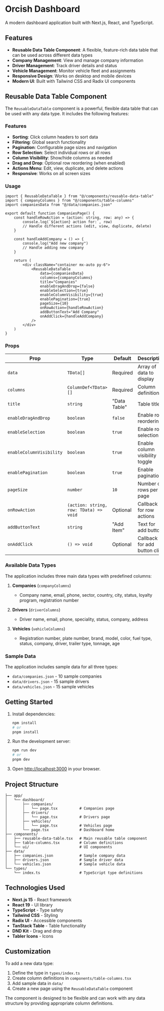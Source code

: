 # Orcish Dashboard

A modern dashboard application built with Next.js, React, and TypeScript.

## Features

- **Reusable Data Table Component**: A flexible, feature-rich data table that can be used across different data types
- **Company Management**: View and manage company information
- **Driver Management**: Track driver details and status
- **Vehicle Management**: Monitor vehicle fleet and assignments
- **Responsive Design**: Works on desktop and mobile devices
- **Modern UI**: Built with Tailwind CSS and Radix UI components

## Reusable Data Table Component

The `ReusableDataTable` component is a powerful, flexible data table that can be used with any data type. It includes the following features:

### Features

- **Sorting**: Click column headers to sort data
- **Filtering**: Global search functionality
- **Pagination**: Configurable page sizes and navigation
- **Row Selection**: Select individual rows or all rows
- **Column Visibility**: Show/hide columns as needed
- **Drag and Drop**: Optional row reordering (when enabled)
- **Actions Menu**: Edit, view, duplicate, and delete actions
- **Responsive**: Works on all screen sizes

### Usage

```tsx
import { ReusableDataTable } from "@/components/reusable-data-table"
import { companyColumns } from "@/components/table-columns"
import companiesData from "@/data/companies.json"

export default function CompaniesPage() {
    const handleRowAction = (action: string, row: any) => {
        console.log(`${action} action for:`, row)
        // Handle different actions (edit, view, duplicate, delete)
    }

    const handleAddCompany = () => {
        console.log("Add new company")
        // Handle adding new company
    }

    return (
        <div className="container mx-auto py-6">
            <ReusableDataTable
                data={companiesData}
                columns={companyColumns}
                title="Companies"
                enableDragAndDrop={false}
                enableSelection={true}
                enableColumnVisibility={true}
                enablePagination={true}
                pageSize={10}
                onRowAction={handleRowAction}
                addButtonText="Add Company"
                onAddClick={handleAddCompany}
            />
        </div>
    )
}
```

### Props

| Prop | Type | Default | Description |
|------|------|---------|-------------|
| `data` | `TData[]` | Required | Array of data to display |
| `columns` | `ColumnDef<TData>[]` | Required | Column definitions |
| `title` | `string` | "Data Table" | Table title |
| `enableDragAndDrop` | `boolean` | `false` | Enable row reordering |
| `enableSelection` | `boolean` | `true` | Enable row selection |
| `enableColumnVisibility` | `boolean` | `true` | Enable column visibility toggle |
| `enablePagination` | `boolean` | `true` | Enable pagination |
| `pageSize` | `number` | `10` | Number of rows per page |
| `onRowAction` | `(action: string, row: TData) => void` | Optional | Callback for row actions |
| `addButtonText` | `string` | "Add Item" | Text for add button |
| `onAddClick` | `() => void` | Optional | Callback for add button click |

### Available Data Types

The application includes three main data types with predefined columns:

1. **Companies** (`companyColumns`)
   - Company name, email, phone, sector, country, city, status, loyalty program, registration number

2. **Drivers** (`driverColumns`)
   - Driver name, email, phone, speciality, status, company, address

3. **Vehicles** (`vehicleColumns`)
   - Registration number, plate number, brand, model, color, fuel type, status, company, driver, trailer type, tonnage, age

### Sample Data

The application includes sample data for all three types:

- `data/companies.json` - 10 sample companies
- `data/drivers.json` - 15 sample drivers
- `data/vehicles.json` - 15 sample vehicles

## Getting Started

1. Install dependencies:
   ```bash
   npm install
   # or
   pnpm install
   ```

2. Run the development server:
   ```bash
   npm run dev
   # or
   pnpm dev
   ```

3. Open [http://localhost:3000](http://localhost:3000) in your browser.

## Project Structure

```
├── app/
│   └── dashboard/
│       ├── companies/
│       │   └── page.tsx          # Companies page
│       ├── drivers/
│       │   └── page.tsx          # Drivers page
│       ├── vehicles/
│       │   └── page.tsx          # Vehicles page
│       └── page.tsx              # Dashboard home
├── components/
│   ├── reusable-data-table.tsx   # Main reusable table component
│   ├── table-columns.tsx         # Column definitions
│   └── ui/                       # UI components
├── data/
│   ├── companies.json            # Sample company data
│   ├── drivers.json              # Sample driver data
│   └── vehicles.json             # Sample vehicle data
└── types/
    └── index.ts                  # TypeScript type definitions
```

## Technologies Used

- **Next.js 15** - React framework
- **React 19** - UI library
- **TypeScript** - Type safety
- **Tailwind CSS** - Styling
- **Radix UI** - Accessible components
- **TanStack Table** - Table functionality
- **DND Kit** - Drag and drop
- **Tabler Icons** - Icons

## Customization

To add a new data type:

1. Define the type in `types/index.ts`
2. Create column definitions in `components/table-columns.tsx`
3. Add sample data in `data/`
4. Create a new page using the `ReusableDataTable` component

The component is designed to be flexible and can work with any data structure by providing appropriate column definitions.
